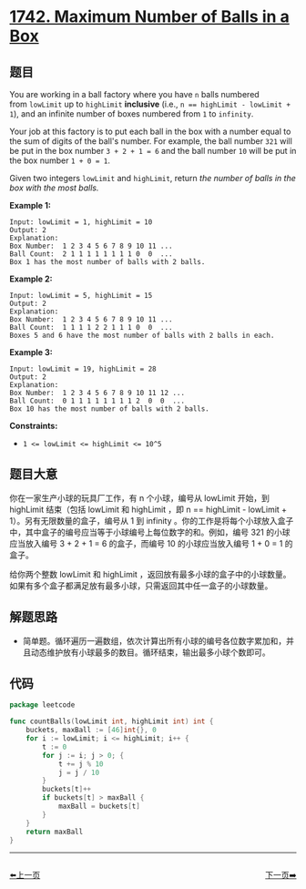 # [1742. Maximum Number of Balls in a Box](https://leetcode.com/problems/maximum-number-of-balls-in-a-box/)


## 题目

You are working in a ball factory where you have `n` balls numbered from `lowLimit` up to `highLimit` **inclusive** (i.e., `n == highLimit - lowLimit + 1`), and an infinite number of boxes numbered from `1` to `infinity`.

Your job at this factory is to put each ball in the box with a number equal to the sum of digits of the ball's number. For example, the ball number `321` will be put in the box number `3 + 2 + 1 = 6` and the ball number `10` will be put in the box number `1 + 0 = 1`.

Given two integers `lowLimit` and `highLimit`, return *the number of balls in the box with the most balls.*

**Example 1:**

```
Input: lowLimit = 1, highLimit = 10
Output: 2
Explanation:
Box Number:  1 2 3 4 5 6 7 8 9 10 11 ...
Ball Count:  2 1 1 1 1 1 1 1 1 0  0  ...
Box 1 has the most number of balls with 2 balls.
```

**Example 2:**

```
Input: lowLimit = 5, highLimit = 15
Output: 2
Explanation:
Box Number:  1 2 3 4 5 6 7 8 9 10 11 ...
Ball Count:  1 1 1 1 2 2 1 1 1 0  0  ...
Boxes 5 and 6 have the most number of balls with 2 balls in each.

```

**Example 3:**

```
Input: lowLimit = 19, highLimit = 28
Output: 2
Explanation:
Box Number:  1 2 3 4 5 6 7 8 9 10 11 12 ...
Ball Count:  0 1 1 1 1 1 1 1 1 2  0  0  ...
Box 10 has the most number of balls with 2 balls.

```

**Constraints:**

- `1 <= lowLimit <= highLimit <= 10^5`

## 题目大意

你在一家生产小球的玩具厂工作，有 n 个小球，编号从 lowLimit 开始，到 highLimit 结束（包括 lowLimit 和 highLimit ，即 n == highLimit - lowLimit + 1）。另有无限数量的盒子，编号从 1 到 infinity 。你的工作是将每个小球放入盒子中，其中盒子的编号应当等于小球编号上每位数字的和。例如，编号 321 的小球应当放入编号 3 + 2 + 1 = 6 的盒子，而编号 10 的小球应当放入编号 1 + 0 = 1 的盒子。

给你两个整数 lowLimit 和 highLimit ，返回放有最多小球的盒子中的小球数量。如果有多个盒子都满足放有最多小球，只需返回其中任一盒子的小球数量。

## 解题思路

- 简单题。循环遍历一遍数组，依次计算出所有小球的编号各位数字累加和，并且动态维护放有小球最多的数目。循环结束，输出最多小球个数即可。

## 代码

```go
package leetcode

func countBalls(lowLimit int, highLimit int) int {
	buckets, maxBall := [46]int{}, 0
	for i := lowLimit; i <= highLimit; i++ {
		t := 0
		for j := i; j > 0; {
			t += j % 10
			j = j / 10
		}
		buckets[t]++
		if buckets[t] > maxBall {
			maxBall = buckets[t]
		}
	}
	return maxBall
}
```


----------------------------------------------
<div style="display: flex;justify-content: space-between;align-items: center;">
<p><a href="https://books.halfrost.com/leetcode/ChapterFour/1700~1799/1736.Latest-Time-by-Replacing-Hidden-Digits/">⬅️上一页</a></p>
<p><a href="https://books.halfrost.com/leetcode/ChapterFour/1700~1799/1748.Sum-of-Unique-Elements/">下一页➡️</a></p>
</div>

